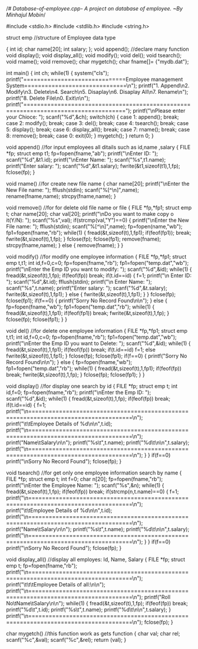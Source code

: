 /*# Database-of-employee.cpp-
A project on database of employee.
~By Minhajul Mobin*/

#include <stdio.h>
#include <stdlib.h>
#include <string.h>

struct emp		//structure of Employee data type

{
    int id;
    char name[20];
    int salary;
};
void append();				//declare many function
void display();
void display_all();
void modify();
void del();
void tsearch();
void rname();
void rremove();
char mygetch();
char fname[]= {"mydb.dat"};

int main()
{
    int ch;
    while(1)
    {
        system("cls");
        printf("==============================Employee management System==============================\n");
        printf("1. Append\n2. Modify\n3. Delete\n4. Search\n5. Disaplay\n6. Disaplay All\n7. Rename\n");
        printf("8. Delete File\n0. Exit\n\n");
        printf("====================================================================================");
        printf("\nPlease enter your Chioce: ");
        scanf("%d",&ch);
        switch(ch)
        {
        case 1:
            append();
            break;
        case 2:
            modify();
            break;
        case 3:
            del();
            break;
        case 4:
            tsearch();
            break;
        case 5:
            display();
            break;
        case 6:
            display_all();
            break;
        case 7:
            rname();
            break;
        case 8:
            rremove();
            break;
        case 0:
            exit(0);
        }
        mygetch();
    }
    return 0;
}

void append()				//for input employees all ditails such as id,name ,salary
{
    FILE *fp;
    struct emp t1;
    fp=fopen(fname,"ab");
    printf("\nEnter ID: ");
    scanf("%d",&t1.id);
    printf("\nEnter Name: ");
    scanf("%s",t1.name);
    printf("Enter salary: ");
    scanf("%d",&t1.salary);
    fwrite(&t1,sizeof(t1),1,fp);
    fclose(fp);
}

void rname()                    //for create new file name
{
    char name[20];
    printf("\nEnter the New File name: ");
    fflush(stdin);
    scanf("%[^\n]",name);
    rename(fname,name);
    strcpy(fname,name);
}

void rremove()                  //for for delete old file name or file
{
    FILE *fp,*fp1;
    struct emp t;
    char name[20];
    char val[20];
    printf("\nDo you want to make copy o it(Y/N): ");
    scanf("%s",val);
    if(strcmp(val,"Y")==0)
    {
        printf("\nEnter the New File name: ");
        fflush(stdin);
        scanf("%[^\n]",name);
        fp=fopen(name,"wb");
        fp1=fopen(fname,"rb");
        while(1)
        {
            fread(&t,sizeof(t),1,fp1);
            if(feof(fp1));
            break;
            fwrite(&t,sizeof(t),1,fp);
        }
        fclose(fp);
        fclose(fp1);
        remove(fname);
        strcpy(fname,name);
    }
    else
    {
        remove(fname);
    }
}

void modify()                               //for modify one employee information
{
    FILE *fp,*fp1;
    struct emp t,t1;
    int id,f=0,c=0;
    fp=fopen(fname,"rb");
    fp1=fopen("temp.dat","wb");
    printf("\nEnter the Emp ID you want to modify: ");
    scanf("%d",&id);
    while(1)
    {
        fread(&t,sizeof(t),1,fp);
        if(feof(fp))
            break;
        if(t.id==id)
        {
            f=1;
            printf("\n Enter ID: ");
            scanf("%d",&t.id);
            fflush(stdin);
            printf("\n Enter Name: ");
            scanf("%s",t.name);
            printf("Enter salary: ");
            scanf("%d",&t.salary);
            fwrite(&t,sizeof(t),1,fp1);
        }
        else
        {
            fwrite(&t,sizeof(t),1,fp1);
        }
    }
    fclose(fp);
    fclose(fp1);
    if(f==0)
    {
        printf("Sorry No Record Found\n\n");
    }
    else
    {
        fp=fopen(fname,"wb");
        fp1=fopen("temp.dat","rb");
        while(1)
        {
            fread(&t,sizeof(t),1,fp1);
            if(feof(fp1)) break;
            fwrite(&t,sizeof(t),1,fp);
        }
        fclose(fp);
        fclose(fp1);
    }
}

void del()                                  //for delete one employee information
{
    FILE *fp,*fp1;
    struct emp t,t1;
    int id,f=0,c=0;
    fp=fopen(fname,"rb");
    fp1=fopen("temp.dat","wb");
    printf("\nEnter the Emp ID you want to Delete: ");
    scanf("%d",&id);
    while(1)
    {
        fread(&t,sizeof(t),1,fp1);
        if(feof(fp)) break;
        if(t.id==id) f=1;
        else fwrite(&t,sizeof(t),1,fp1);
    }
    fclose(fp);
    fclose(fp1);
    if(f==0)
    {
        printf("Sorry No Record Found\n\n");
    }
    else
    {
        fp=fopen(fname,"wb");
        fp1=fopen("temp.dat","rb");
        while(1)
        {
            fread(&t,sizeof(t),1,fp1);
            if(feof(fp)) break;
            fwrite(&t,sizeof(t),1,fp);
        }
        fclose(fp);
        fclose(fp1);
    }
}

void display()                      //for display one  search by id
{
    FILE *fp;
    struct emp t;
    int id,f=0;
    fp=fopen(fname,"rb");
    printf("\nEnter the Emp ID: ");
    scanf("%d",&id);
    while(1)
    {
        fread(&t,sizeof(t),1,fp);
        if(feof(fp)) break;
        if(t.id==id)
        {
            f=1;
            printf("\n====================================================================================\n");
            printf("\t\tEmployee Details of %d\n\n",t.id);
            printf("\n====================================================================================\n");
            printf("Name\tSalary\n\n");
            printf("%s\t",t.name);
            printf("%d\t\n\n",t.salary);
            printf("\n====================================================================================\n");
        }
    }
    if(f==0)
        printf("\nSorry No Record Found");
    fclose(fp);
}

void tsearch()                    //for get only one employee information search by name
{
    FILE *fp;
    struct emp t;
    int f=0;
    char n[20];
    fp=fopen(fname,"rb");
    printf("\nEnter the Employee Name: ");
    scanf("%s",&n);
    while(1)
    {
        fread(&t,sizeof(t),1,fp);
        if(feof(fp)) break;
        if(strcmp(n,t.name)==0)
        {
            f=1;
            printf("\n====================================================================================\n");
            printf("\t\tEmployee Details of %d\n\n",t.id);
            printf("\n====================================================================================\n");
            printf("Name\tSalary\n\n");
            printf("%s\t",t.name);
            printf("%d\t\n\n",t.salary);
            printf("\n====================================================================================\n");
        }
    }
    if(f==0) printf("\nSorry No Record  Found");
    fclose(fp);
}

void display_all()            //display all employes: Id, Name, Salary
{
    FILE *fp;
    struct emp t;
    fp=fopen(fname,"rb");
    printf("\n====================================================================================\n");
    printf("\t\t\tEmployee Details of all:\n\n");
    printf("\n====================================================================================\n");
    printf("Roll No\tName\tSalary\n\n");
    while(1)
    {
        fread(&t,sizeof(t),1,fp);
        if(feof(fp)) break;
        printf("%d\t",t.id);
        printf("%s\t",t.name);
        printf("%d\t\n\n",t.salary);
    }
    printf("\n====================================================================================\n");
    fclose(fp);
}

char mygetch()      //this function work as gets function
{
    char val;
    char rel;
    scanf("%c",&val);
    scanf("%c",&rel);
    return (val);
}
